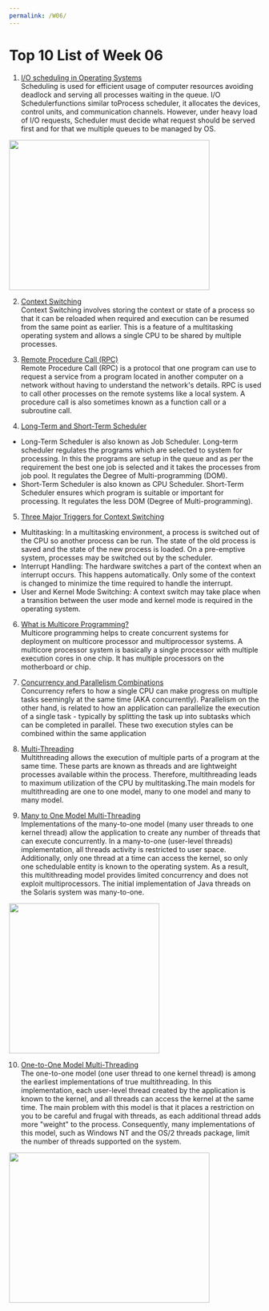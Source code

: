 ```yaml
---
permalink: /W06/
---
```

# Top 10 List of Week 06

1. [I/O scheduling in Operating Systems](https://www.geeksforgeeks.org/i-o-scheduling-in-operating-systems/) <br>
Scheduling is used for efficient usage of computer resources avoiding deadlock and serving all processes waiting in the queue.
I/O Schedulerfunctions similar toProcess scheduler, it allocates the devices, control units, and communication channels. However, under heavy load of I/O requests, Scheduler must decide what request should be served first and for that we multiple queues to be managed by OS.
<img src="https://media.geeksforgeeks.org/wp-content/uploads/20200827132940/SharedMemorySoham.png" width="400" height="300">


2. [Context Switching](https://www.tutorialspoint.com/what-is-context-switching-in-operating-system) <br>
Context Switching involves storing the context or state of a process so that it can be reloaded when required and execution can be resumed from the same point as earlier. This is a feature of a multitasking operating system and allows a single CPU to be shared by multiple processes.

3. [Remote Procedure Call (RPC)](https://searchapparchitecture.techtarget.com/definition/Remote-Procedure-Call-RPC) <br>
Remote Procedure Call (RPC) is a protocol that one program can use to request a service from a program located in another computer on a network without having to understand the network's details. RPC is used to call other processes on the remote systems like a local system. A procedure call is also sometimes known as a function call or a subroutine call.


4. [Long-Term and Short-Term Scheduler](https://www.geeksforgeeks.org/difference-between-long-term-and-short-term-scheduler/) <br>
* Long-Term Scheduler is also known as Job Scheduler. Long-term scheduler regulates the programs which are selected to system for processing. In this the programs are setup in the queue and as per the requirement the best one job is selected and it takes the processes from job pool. It regulates the Degree of Multi-programming (DOM).
* Short-Term Scheduler is also known as CPU Scheduler. Short-Term Scheduler ensures which program is suitable or important for processing. It regulates the less DOM (Degree of Multi-programming).


5. [Three Major Triggers for Context Switching](https://www.tutorialspoint.com/what-is-context-switching-in-operating-system) <br>
* Multitasking: In a multitasking environment, a process is switched out of the CPU so another process can be run. The state of the old process is saved and the state of the new process is loaded. On a pre-emptive system, processes may be switched out by the scheduler.
* Interrupt Handling: The hardware switches a part of the context when an interrupt occurs. This happens automatically. Only some of the context is changed to minimize the time required to handle the interrupt.
* User and Kernel Mode Switching: A context switch may take place when a transition between the user mode and kernel mode is required in the operating system.

6. [What is Multicore Programming?](https://www.tutorialspoint.com/what-is-multicore-programming) <br>
Multicore programming helps to create concurrent systems for deployment on multicore processor and multiprocessor systems. A multicore processor system is basically a single processor with multiple execution cores in one chip. It has multiple processors on the motherboard or chip. 

7. [Concurrency and Parallelism Combinations](http://tutorials.jenkov.com/java-concurrency/concurrency-vs-parallelism.html) <br>
Concurrency refers to how a single CPU can make progress on multiple tasks seemingly at the same time (AKA concurrently). Parallelism on the other hand, is related to how an application can parallelize the execution of a single task - typically by splitting the task up into subtasks which can be completed in parallel. These two execution styles can be combined within the same application

8. [Multi-Threading](https://www.tutorialspoint.com/multi-threading-models) <br>
Multithreading allows the execution of multiple parts of a program at the same time. These parts are known as threads and are lightweight processes available within the process. Therefore, multithreading leads to maximum utilization of the CPU by multitasking.The main models for multithreading are one to one model, many to one model and many to many model. 


9. [Many to One Model Multi-Threading](https://docs.oracle.com/cd/E19620-01/805-4031/6j3qv1oej/index.html) <br>
Implementations of the many-to-one model (many user threads to one kernel thread) allow the application to create any number of threads that can execute concurrently. In a many-to-one (user-level threads) implementation, all threads activity is restricted to user space. Additionally, only one thread at a time can access the kernel, so only one schedulable entity is known to the operating system. As a result, this multithreading model provides limited concurrency and does not exploit multiprocessors. The initial implementation of Java threads on the Solaris system was many-to-one.
<img src="https://media.geeksforgeeks.org/wp-content/cdn-uploads/gq/2015/07/many_to_many1.jpg" width="300" height="300">

10. [One-to-One Model Multi-Threading](https://docs.oracle.com/cd/E19620-01/805-4031/6j3qv1oej/index.html) <br>
The one-to-one model (one user thread to one kernel thread) is among the earliest implementations of true multithreading. In this implementation, each user-level thread created by the application is known to the kernel, and all threads can access the kernel at the same time. The main problem with this model is that it places a restriction on you to be careful and frugal with threads, as each additional thread adds more "weight" to the process. Consequently, many implementations of this model, such as Windows NT and the OS/2 threads package, limit the number of threads supported on the system.
<img src="https://www.cs.uic.edu/~jbell/CourseNotes/OperatingSystems/images/Chapter4/4_06_OneToOne.jpg" width="400" height="300">

